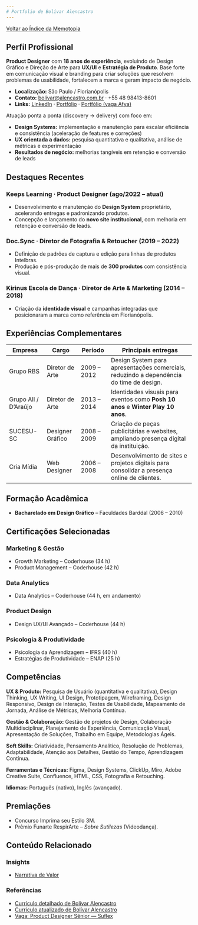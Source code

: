 ```yaml
---
# Portfolio de Bolívar Alencastro
---
```


[Voltar ao Índice da Memotopia](../../INDEX.md)

## Perfil Profissional
**Product Designer** com **18 anos de experiência**, evoluindo de Design Gráfico e Direção de Arte para **UX/UI** e **Estratégia de Produto**. Base forte em comunicação visual e branding para criar soluções que resolvem problemas de usabilidade, fortalecem a marca e geram impacto de negócio.

- **Localização:** São Paulo / Florianópolis
- **Contato:** [bolivar@alencastro.com.br](mailto:bolivar@alencastro.com.br) · +55 48 98413-8601
- **Links:** [LinkedIn](https://www.linkedin.com/in/bolivaralencastro) · [Portfólio](https://www.bolivaralencastro.com.br) · [Portfólio (vaga Afya)](https://www.bolivaralencastro.com.br/?ref=product-designer-senior&utm_source=linkedin_jobs&utm_medium=vaga&utm_campaign=afya&utm_term=out&utm_content=2025)

Atuação ponta a ponta (discovery → delivery) com foco em:

- **Design Systems:** implementação e manutenção para escalar eficiência e consistência (aceleração de features e correções)
- **UX orientada a dados:** pesquisa quantitativa e qualitativa, análise de métricas e experimentação
- **Resultados de negócio:** melhorias tangíveis em retenção e conversão de leads

## Destaques Recentes
### Keeps Learning · Product Designer (ago/2022 – atual)
- Desenvolvimento e manutenção do **Design System** proprietário, acelerando entregas e padronizando produtos.
- Concepção e lançamento do **novo site institucional**, com melhoria em retenção e conversão de leads.

### Doc.Sync · Diretor de Fotografia & Retoucher (2019 – 2022)
- Definição de padrões de captura e edição para linhas de produtos Intelbras.
- Produção e pós-produção de mais de **300 produtos** com consistência visual.

### Kirinus Escola de Dança · Diretor de Arte & Marketing (2014 – 2018)
- Criação da **identidade visual** e campanhas integradas que posicionaram a marca como referência em Florianópolis.

## Experiências Complementares
| Empresa | Cargo | Período | Principais entregas |
| --- | --- | --- | --- |
| Grupo RBS | Diretor de Arte | 2009 – 2012 | Design System para apresentações comerciais, reduzindo a dependência do time de design. |
| Grupo All / D’Araújo | Diretor de Arte | 2013 – 2014 | Identidades visuais para eventos como **Posh 10 anos** e **Winter Play 10 anos**. |
| SUCESU-SC | Designer Gráfico | 2008 – 2009 | Criação de peças publicitárias e websites, ampliando presença digital da instituição. |
| Cria Mídia | Web Designer | 2006 – 2008 | Desenvolvimento de sites e projetos digitais para consolidar a presença online de clientes. |

## Formação Acadêmica
- **Bacharelado em Design Gráfico** – Faculdades Barddal (2006 – 2010)

## Certificações Selecionadas
### Marketing & Gestão
- Growth Marketing – Coderhouse (34 h)
- Product Management – Coderhouse (42 h)

### Data Analytics
- Data Analytics – Coderhouse (44 h, em andamento)

### Product Design
- Design UX/UI Avançado – Coderhouse (44 h)

### Psicologia & Produtividade
- Psicologia da Aprendizagem – IFRS (40 h)
- Estratégias de Produtividade – ENAP (25 h)

## Competências
**UX & Produto:** Pesquisa de Usuário (quantitativa e qualitativa), Design Thinking, UX Writing, UI Design, Prototipagem, Wireframing, Design Responsivo, Design de Interação, Testes de Usabilidade, Mapeamento de Jornada, Análise de Métricas, Melhoria Contínua.

**Gestão & Colaboração:** Gestão de projetos de Design, Colaboração Multidisciplinar, Planejamento de Experiência, Comunicação Visual, Apresentação de Soluções, Trabalho em Equipe, Metodologias Ágeis.

**Soft Skills:** Criatividade, Pensamento Analítico, Resolução de Problemas, Adaptabilidade, Atenção aos Detalhes, Gestão do Tempo, Aprendizagem Contínua.

**Ferramentas e Técnicas:** Figma, Design Systems, ClickUp, Miro, Adobe Creative Suite, Confluence, HTML, CSS, Fotografia e Retouching.

**Idiomas:** Português (nativo), Inglês (avançado).

## Premiações
- Concurso Imprima seu Estilo 3M.
- Prêmio Funarte RespirArte – *Sobre Sutilezas* (Videodança).


## Conteúdo Relacionado

<!-- RELATED_CONTENT_START -->
### Insights
*   [Narrativa de Valor](./insights/01-primeiro-insight.md)
### Referências
*   [Currículo detalhado de Bolívar Alencastro](./referencias/ref1.md)
*   [Currículo atualizado de Bolívar Alencastro](./referencias/ref2.md)
*   [Vaga: Product Designer Sênior — Suflex](./referencias/ref3.md)
<!-- RELATED_CONTENT_END -->

